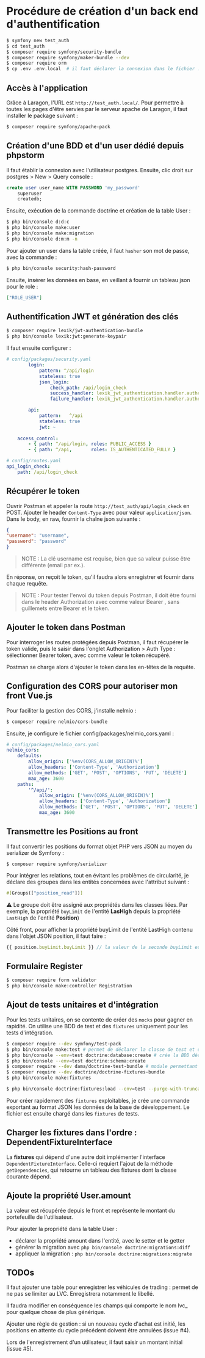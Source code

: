 # Procédure de création d'un back end d'authentification

```bash
$ symfony new test_auth
$ cd test_auth
$ composer require symfony/security-bundle
$ composer require symfony/maker-bundle --dev
$ composer require orm
$ cp .env .env.local  # il faut déclarer la connexion dans le fichier .env
```

## Accès à l'application

Grâce à Laragon, l'URL est `http://test_auth.local/`.
Pour permettre à toutes les pages d'être servies par le serveur apache de Laragon,
il faut installer le package suivant :

```bash
$ composer require symfony/apache-pack 
```

## Création d'une BDD et d'un user dédié depuis phpstorm

Il faut établir la connexion avec l'utilisateur postgres.
Ensuite, clic droit sur postgres > New > Query console :

```sql
create user user_name WITH PASSWORD 'my_password'
    superuser
    createdb;
```

Ensuite, exécution de la commande doctrine et création de la table User :

```bash
$ php bin/console d:d:c
$ php bin/console make:user
$ php bin/console make:migration
$ php bin/console d:m:m -n
```
Pour ajouter un user dans la table créée, il faut `hasher` son mot de passe,
avec la commande :

```bash
$ php bin/console security:hash-password
```

Ensuite, insérer les données en base, en veillant à fournir un tableau json pour le role :

```json
["ROLE_USER"]
```

## Authentification JWT et génération des clés

```bash
$ composer require lexik/jwt-authentication-bundle
$ php bin/console lexik:jwt:generate-keypair
```
Il faut ensuite configurer :

```yaml
# config/packages/security.yaml
        login:
            pattern: ^/api/login
            stateless: true
            json_login:
                check_path: /api/login_check
                success_handler: lexik_jwt_authentication.handler.authentication_success
                failure_handler: lexik_jwt_authentication.handler.authentication_failure

        api:
            pattern:   ^/api
            stateless: true
            jwt: ~
            
    access_control:
        - { path: ^/api/login, roles: PUBLIC_ACCESS }
        - { path: ^/api,       roles: IS_AUTHENTICATED_FULLY }

# config/routes.yaml
api_login_check:
    path: /api/login_check
```

## Récupérer le token

Ouvrir Postman et appeler la route `http://test_auth/api/login_ckeck` en POST.
Ajouter le header `Content-Type` avec pour valeur `application/json`.
Dans le body, en raw, fournir la chaîne json suivante :

```json
{
"username": "username",
"password": "password"
}
```

>NOTE : La clé username est requise, bien que sa valeur puisse être différente (email par ex.).

En réponse, on reçoit le token, qu'il faudra alors enregistrer et fournir dans chaque requête.

>NOTE : Pour tester l'envoi du token depuis Postman, 
> il doit être fourni dans le header Authorization avec comme valeur Bearer <token>,
> sans guillemets entre Bearer et le token.

## Ajouter le token dans Postman

Pour interroger les routes protégées depuis Postman,
il faut récupérer le token valide, puis le saisir dans l'onglet Authorization > Auth Type : sélectionner Bearer token,
avec comme valeur le token récupéré.

Postman se charge alors d'ajouter le token dans les en-têtes de la requête.

## Configuration des CORS pour autoriser mon front Vue.js
Pour faciliter la gestion des CORS, j'installe nelmio :

```bash
$ composer require nelmio/cors-bundle
```

Ensuite, je configure le fichier config/packages/nelmio_cors.yaml :

```yaml
# config/packages/nelmio_cors.yaml
nelmio_cors:
    defaults:
        allow_origin: ['%env(CORS_ALLOW_ORIGIN)%']
        allow_headers: ['Content-Type', 'Authorization']
        allow_methods: ['GET', 'POST', 'OPTIONS', 'PUT', 'DELETE']
        max_age: 3600
    paths:
        '^/api/':
            allow_origin: ['%env(CORS_ALLOW_ORIGIN)%']
            allow_headers: ['Content-Type', 'Authorization']
            allow_methods: ['GET', 'POST', 'OPTIONS', 'PUT', 'DELETE']
            max_age: 3600
```

## Transmettre les Positions au front

Il faut convertir les positions du format objet PHP vers JSON au moyen du serializer de Symfony :

``
$ composer require symfony/serializer
``

Pour intégrer les relations, tout en évitant les problèmes de circularité,
je déclare des groupes dans les entités concernées avec l'attribut suivant :

```php
#[Groups(["position_read"])]
```

⚠ Le groupe doit être assigné aux propriétés dans les classes liées.
Par exemple, la propriété `buyLimit` de l'entité **LasHigh** depuis la propriété `LastHigh` de l'entité **Position**)

Côté front, pour afficher la propriété buyLimit de l'entité LastHigh contenu dans l'objet JSON position,
il faut faire :

```js
{{ position.buyLimit.buyLimit }} // la valeur de la seconde buyLimit est celle de la clé buyLimit du tableau position
```

## Formulaire Register

```bash
$ composer require form validator
$ php bin/console make:controller Registration
```

## Ajout de tests unitaires et d'intégration

Pour les tests unitaires, on se contente de créer des `mocks` pour gagner en rapidité.
On utilise une BDD de test et des `fixtures` uniquement pour les tests d'intégration.

```bash
$ composer require --dev symfony/test-pack
$ php bin/console make:test # permet de déclarer la classe de test et de choisir la classe phpunit à étendre
$ php bin/console --env=test doctrine:database:create # crée la BDD déclarée dans le .env.test, suffixée avec _test
$ php bin/console --env=test doctrine:schema:create
$ composer require --dev dama/doctrine-test-bundle # module permettant d'annuler les modifications faites en base de test
$ composer require --dev doctrine/doctrine-fixtures-bundle
$ php bin/console make:fixtures

$ php bin/console doctrine:fixtures:load --env=test --purge-with-truncate # efface puis recharge les fixtures en BDD de test
```

Pour créer rapidement des `fixtures` exploitables,
je crée une commande exportant au format JSON les données de la base de développement.
Le fichier est ensuite chargé dans les `fixtures` de tests.

## Charger les fixtures dans l'ordre : DependentFixtureInterface

La **fixtures** qui dépend d'une autre doit implémenter l'interface `DependentFixtureInterface`.
Celle-ci requiert l'ajout de la méthode `getDependencies`, 
qui retourne un tableau des fixtures dont la classe courante dépend.

## Ajoute la propriété User.amount

La valeur est récupérée depuis le front et représente le montant du portefeuille de l'utilisateur.

Pour ajouter la propriété dans la table User :

- déclarer la propriété amount dans l'entité, avec le setter et le getter
- générer la migration avec `php bin/console doctrine:migrations:diff`
- appliquer la migration : `php bin/console doctrine:migrations:migrate`

## TODOs

Il faut ajouter une table pour enregistrer les véhicules de trading : 
permet de ne pas se limiter au LVC. Enregistrera notamment le libellé.

Il faudra modifier en conséquence les champs qui comporte le nom lvc_ pour quelque chose de plus générique.

Ajouter une règle de gestion :
si un nouveau cycle d'achat est initié,
les positions en attente du cycle précédent doivent être annulées (issue #4).

Lors de l'enregistrement d'un utilisateur, il faut saisir un montant initial (issue #5).